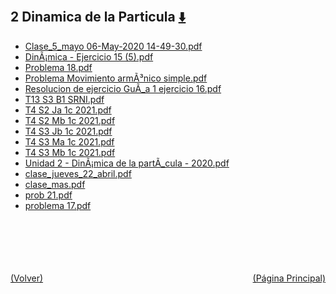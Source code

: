 
<html>
<body>
<h2>2 Dinamica de la Particula <a href="https://downgit.github.io/#/home?url=https://github.com/Apuntes-FIUBA/Apuntes-Electronica/tree/main/82 - Física/8201 - Fisica I/Clase en Linea/2 Dinamica de la Particula" style="font-size:20px">  ⬇️ </a></h2>
<ul>
    <li><a href="Clase_5_mayo 06-May-2020 14-49-30.pdf">Clase_5_mayo 06-May-2020 14-49-30.pdf</a></li>
    <li><a href="DinÃ¡mica - Ejercicio 15 (5).pdf">DinÃ¡mica - Ejercicio 15 (5).pdf</a></li>
    <li><a href="Problema 18.pdf">Problema 18.pdf</a></li>
    <li><a href="Problema Movimiento armÃ³nico simple.pdf">Problema Movimiento armÃ³nico simple.pdf</a></li>
    <li><a href="Resolucion de ejercicio GuÃ_a 1 ejercicio 16.pdf">Resolucion de ejercicio GuÃ_a 1 ejercicio 16.pdf</a></li>
    <li><a href="T13 S3 B1 SRNI.pdf">T13 S3 B1 SRNI.pdf</a></li>
    <li><a href="T4 S2 Ja 1c 2021.pdf">T4 S2 Ja 1c 2021.pdf</a></li>
    <li><a href="T4 S2 Mb 1c 2021.pdf">T4 S2 Mb 1c 2021.pdf</a></li>
    <li><a href="T4 S3 Jb 1c 2021.pdf">T4 S3 Jb 1c 2021.pdf</a></li>
    <li><a href="T4 S3 Ma 1c 2021.pdf">T4 S3 Ma 1c 2021.pdf</a></li>
    <li><a href="T4 S3 Mb 1c 2021.pdf">T4 S3 Mb 1c 2021.pdf</a></li>
    <li><a href="Unidad 2 - DinÃ¡mica de la partÃ_cula - 2020.pdf">Unidad 2 - DinÃ¡mica de la partÃ_cula - 2020.pdf</a></li>
    <li><a href="clase_jueves_22_abril.pdf">clase_jueves_22_abril.pdf</a></li>
    <li><a href="clase_mas.pdf">clase_mas.pdf</a></li>
    <li><a href="prob 21.pdf">prob 21.pdf</a></li>
    <li><a href="problema 17.pdf">problema 17.pdf</a></li>
</ul>
</body>
</html>











<br><br><br><br><br><a href="../" style="float: left">(Volver)</a> <a href="https://apuntes-fiuba.github.io/Apuntes-Electronica" style="float: right">(Página Principal)</a>

